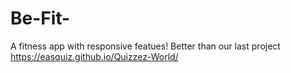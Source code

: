 # Be-Fit-
A fitness app with responsive featues! Better than our last project https://easquiz.github.io/Quizzez-World/
